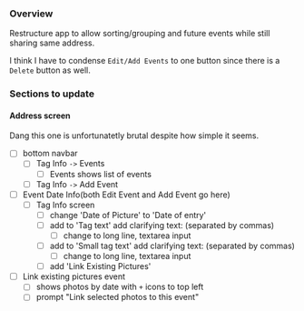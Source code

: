 ### Overview
Restructure app to allow sorting/grouping and future events while still sharing same address.

I think I have to condense `Edit/Add Events` to one button since there is a `Delete` button as well.

### Sections to update
#### Address screen
Dang this one is unfortunatetly brutal despite how simple it seems.
- [ ] bottom navbar
    - [ ] Tag Info `->` Events
        - [ ] Events shows list of events
    - [ ] Tag Info `->` Add Event
- [ ] Event Date Info(both Edit Event and Add Event go here)
    - [ ] Tag Info screen
        - [ ] change 'Date of Picture' to 'Date of entry'
        - [ ] add to 'Tag text' add clarifying text: (separated by commas)
            - [ ] change to long line, textarea input
        - [ ] add to 'Small tag text' add clarifying text: (separated by commas)
            - [ ] change to long line, textarea input
        - [ ] add 'Link Existing Pictures'
- [ ] Link existing pictures event
    - [ ] shows photos by date with `+` icons to top left
    - [ ] prompt "Link selected photos to this event"